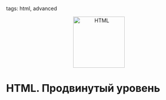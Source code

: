 tags: html, advanced

<p align="center">
    <img
        width='140'
        title='HTML'
        src="https://upload.wikimedia.org/wikipedia/commons/thumb/6/61/HTML5_logo_and_wordmark.svg/1200px-HTML5_logo_and_wordmark.svg.png"
    />
</p>

# HTML. Продвинутый уровень
